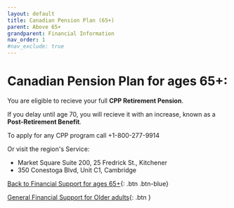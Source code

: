 ```yaml
---
layout: default
title: Canadian Pension Plan (65+)
parent: Above 65+
grandparent: Financial Information
nav_order: 1
#nav_exclude: true
---
```


# Canadian Pension Plan for ages 65+:

You are eligible to recieve your full **CPP Retirement Pension**.

If you delay until age 70, you will recieve it with an increase, known as a **Post-Retirement Benefit**.

To apply for any CPP program call +1-800-277-9914 

Or visit the region's Service:
  * Market Square Suite 200, 25 Fredrick St., Kitchener
  * 350 Conestoga Blvd, Unit C1, Cambridge

[Back to Financial Support for ages 65+](./Above65.md){: .btn .btn-blue}

[General Financial Support for Older adults](./financialhelp.md){: .btn }
